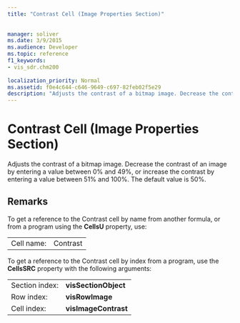 ```yaml
---
title: "Contrast Cell (Image Properties Section)"
 
 
manager: soliver
ms.date: 3/9/2015
ms.audience: Developer
ms.topic: reference
f1_keywords:
- vis_sdr.chm200
 
localization_priority: Normal
ms.assetid: f0e4c644-c646-9649-c697-82feb02f5e29
description: "Adjusts the contrast of a bitmap image. Decrease the contrast of an image by entering a value between 0% and 49%, or increase the contrast by entering a value between 51% and 100%. The default value is 50%."
---
```


# Contrast Cell (Image Properties Section)

Adjusts the contrast of a bitmap image. Decrease the contrast of an image by entering a value between 0% and 49%, or increase the contrast by entering a value between 51% and 100%. The default value is 50%.
  
## Remarks

To get a reference to the Contrast cell by name from another formula, or from a program using the **CellsU** property, use: 
  
|||
|:-----|:-----|
| Cell name:  <br/> | Contrast  <br/> |
   
To get a reference to the Contrast cell by index from a program, use the **CellsSRC** property with the following arguments: 
  
|||
|:-----|:-----|
| Section index:  <br/> |**visSectionObject** <br/> |
| Row index:  <br/> |**visRowImage** <br/> |
| Cell index:  <br/> |**visImageContrast** <br/> |
   

